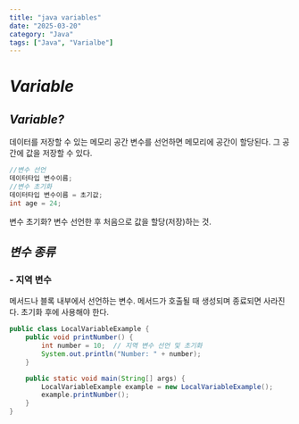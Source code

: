 ```yaml
---
title: "java variables"
date: "2025-03-20"
category: "Java"
tags: ["Java", "Varialbe"]
---
```


# _Variable_

## _Variable?_

데이터를 저장할 수 있는 메모리 공간
변수를 선언하면 메모리에 공간이 할당된다. 그 공간에 값을 저장할 수 있다.

```java
//변수 선언
데이터타입 변수이름;
//변수 초기화
데이터타입 변수이름 = 초기값;
int age = 24;
```

변수 초기화?
변수 선언한 후 처음으로 값을 할당(저장)하는 것.

## _변수 종류_

### - 지역 변수

메서드나 블록 내부에서 선언하는 변수.
메서드가 호출될 때 생성되며 종료되면 사라진다.
초기화 후에 사용해야 한다.

```java
public class LocalVariableExample {
    public void printNumber() {
        int number = 10;  // 지역 변수 선언 및 초기화
        System.out.println("Number: " + number);
    }

    public static void main(String[] args) {
        LocalVariableExample example = new LocalVariableExample();
        example.printNumber();
    }
}
```
